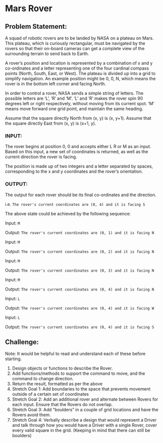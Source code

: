 # Mars Rover

## Problem Statement:

A squad of robotic rovers are to be landed by NASA on a plateau on Mars. This plateau, which is curiously rectangular, must be navigated by the rovers so that their on-board cameras can get a complete view of the surrounding terrain to send back to Earth.

A rover’s position and location is represented by a combination of x and y co-ordinates and a letter representing one of the four cardinal compass points (North, South, East, or West). The plateau is divided up into a grid to simplify navigation. An example position might be 0, 0, N, which means the rover is in the bottom left corner and facing North.

In order to control a rover, NASA sends a simple string of letters. The possible letters are ‘L’, ‘R’ and ‘M’. ‘L’ and ‘R’ makes the rover spin 90 degrees left or right respectively, without moving from its current spot. ‘M’ means move forward one grid point, and maintain the same heading.

Assume that the square directly North from (x, y) is (x, y+1).  Assume that the square directly East from (x, y) is (x+1, y).

### INPUT: 

The rover begins at position 0, 0 and accepts either L R or M as an input. Based on this input, a new set of coordinates is returned, as well as the current direction the rover is facing. 

The position is made up of two integers and a letter separated by spaces, corresponding to the x and y coordinates and the rover’s orientation.

### OUTPUT:

The output for each rover should be its final co-ordinates and the direction.

i.e. `The rover's current coordinates are (0, 4) and it is facing S`

The above state could be achieved by the following sequence: 

Input: `M`

Output: `The rover's current coordinates are (0, 1) and it is facing N`

Input: `M`

Output: `The rover's current coordinates are (0, 2) and it is facing N`

Input: `M`

Output: `The rover's current coordinates are (0, 3) and it is facing N`

Input: `M`

Output: `The rover's current coordinates are (0, 4) and it is facing N`

Input: `L`

Output: `The rover's current coordinates are (0, 4) and it is facing W`

Input: `L`

Output: `The rover's current coordinates are (0, 4) and it is facing S`


## Challenge:

Note: It would be helpful to read and understand each of these before starting.

1. Design objects or functions to describe the Rover.
2. Add functions/methods to support the command to move, and the command to change direction.
3. Return the result, formatted as per the above 
4. Stretch Goal 1: Add boundaries to the space that prevents movement outside of a certain set of coordinates
5. Stretch Goal 2: Add an additional rover and alternate between Rovers for each input. Ensure that the Rovers do not overlap. 
6. Stretch Goal 3: Add “boulders” in a couple of grid locations and have the Rovers avoid them.
7. Stretch Goal 4:  Verbally describe a design that would represent a Driver and talk through how you would have a Driver with a single Rover, cover every valid square in the grid. (Keeping in mind that there can still be boulders)

